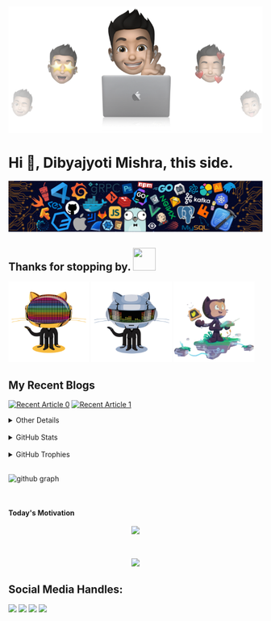 <p align="center">
   <img src="./images/profile-cover.png" />
</p>
<h1>Hi 👋, Dibyajyoti Mishra, this side.</h1>
<p align="center"><img src="https://raw.githubusercontent.com/KevinPatel04/KevinPatel04/master/header.png"></p>
<h2>Thanks for stopping by. <img src="http://clipart-library.com/img/1447868.gif" width="45px" height="45px" /></h2>

<p align="left">
<img src="./images/daftpunktocat-guy.gif" height="160px" width="160px"> 
<img src="./images/daftpunktocat-thomas.gif" height="160px" width="160px">
<img src="./images/NUX-Octodex.gif" height="160px" width="160px">
</p>

<h2>My Recent Blogs</h2>
   
 <a target="_blank" href="https://github-readme-medium-recent-article.vercel.app/medium/@dibyajyotimishra/0"><img src="https://github-readme-medium-recent-article.vercel.app/medium/@dibyajyotimishra/0" alt="Recent Article 0"></a>
 <a target="_blank" href="https://github-readme-medium-recent-article.vercel.app/medium/@dibyajyotimishra/1"><img src="https://github-readme-medium-recent-article.vercel.app/medium/@dibyajyotimishra/1" alt="Recent Article 1"></a> <br>

<details><summary>Other Details</summary>
<br />
<p align="left">
<img src="https://img.shields.io/badge/Role-Full%20Stack%20Developer-orange?style=?style=flat-square" alt="role" />
 <img src="https://img.shields.io/badge/Most%20Used%20Library-React%2C%20React%20Native-5A20CB?style=?style=flat-square" alt="misc" />
 <img src="https://img.shields.io/badge/Learning-Spring%20Boot-white?style=?style=flat-square" alt="currently learning" />
 <a href="https://github.com/DibyajyotiMishra"><img src="https://img.shields.io/badge/Status-Creating%20something%20exciting-%2303C6C7" /></a>
</p>
</details>

<br />

<details><summary>GitHub Stats</summary>
<br />
<p align="left">
<img width="48%" src="https://github-readme-stats.vercel.app/api?username=DibyajyotiMishra&show_icons=true&theme=tokyonight&count_private=true&include_all_commits=true" /> 
  <img width="48%" src="https://github-readme-streak-stats.herokuapp.com/?user=DibyajyotiMishra&theme=tokyonight" />

  <!--START_SECTION:waka-->
```text
TypeScript    18 hrs 28 mins  ███████████████████████▓░   94.04 % 
JSON          37 mins         ▓░░░░░░░░░░░░░░░░░░░░░░░░   03.17 % 
Objective-C   17 mins         ▒░░░░░░░░░░░░░░░░░░░░░░░░   01.48 % 
Markdown      12 mins         ▒░░░░░░░░░░░░░░░░░░░░░░░░   01.07 % 
Other         1 min           ░░░░░░░░░░░░░░░░░░░░░░░░░   00.12 % 
```
<!--END_SECTION:waka-->

</p>
</details>

<br />

<details><summary>GitHub Trophies</summary>
<br />
<p align="left">
<img width=900 src="https://github-profile-trophy.vercel.app/?username=DibyajyotiMishra&column=7&theme=gruvbox&no-frame=true"/>
</p>
</details>

<br />

![github graph](https://activity-graph.herokuapp.com/graph?username=DibyajyotiMishra&line=207398&bg_color=1d2433&area_color=0E1117&hide_border=true&color=5DA3FA&point=5DA3FA&radius=5)

<br />

<h4>Today's Motivation</h4>
<p align="center">
   <img width="75%" src="https://github-readme-quotes.herokuapp.com/quote?theme=tokyonight&layout=default&font=Redressed&quoteCategory=motivational" />
</p>

<br />

<p align="center">
   <img src="https://readme-typing-svg.herokuapp.com/?lines=Have+A+Great+Day!!!&center=true&color=5A20CB" />
</p>

## Social Media Handles:

<div>
 <a href="https://twitter.com/dibyajyotim_" ><img src="https://img.shields.io/twitter/follow/dibyajyotim_?style=social" /></a>
 <a href="https://dibyajyoti.hashnode.dev/" ><img src="https://img.shields.io/badge/Hashnode-2962FF?style=flat&logo=hashnode&logoColor=white" /></a>
 <a href="mailto:dibyajyotimishra14@gmail.com" ><img src="https://img.shields.io/badge/Gmail-D14836?style=flat&logo=gmail&logoColor=white" /></a>
 <a href="https://www.linkedin.com/in/dibyajyotim/" ><img src="https://img.shields.io/badge/LinkedIn-0077B5?style=flat&logo=linkedin&logoColor=white" /></a>
</div>
